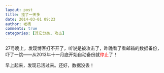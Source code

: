 ```yaml
---
layout: post
title: 挂了一天多
date: 2014-03-01 09:23
author: 老杨
comments: true
categories: [其它分类, 攻击]
---
```

27号晚上，发现博客打不开了，听说是被攻击了，昨晚看了看邮箱的数据备份，吓了一跳——从2013年十一月底开始自动备份就<span style="color: #ff0000;">停止</span>了！
<!--more-->
早上起来，发现已活过来。还好，数据没丢！
